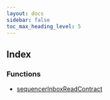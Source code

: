 ```yaml
---
layout: docs
sidebar: false
toc_max_heading_level: 5
---
```


## Index

### Functions

- [sequencerInboxReadContract](functions/sequencerInboxReadContract.md)
